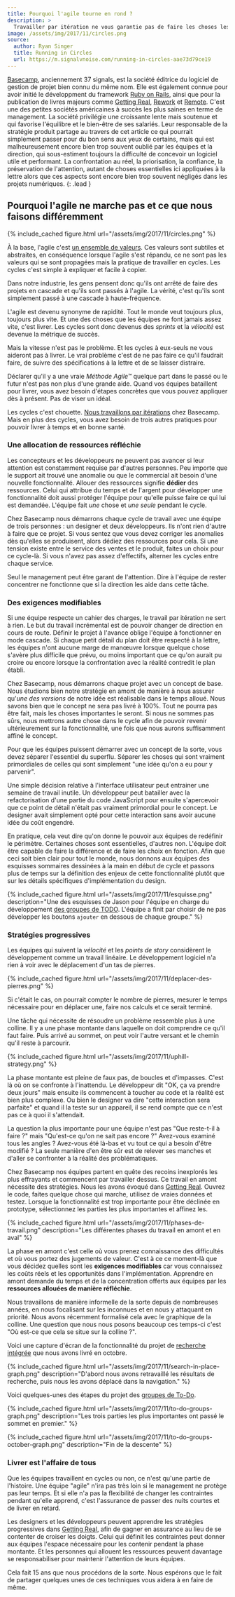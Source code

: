 ```yaml
---
title: Pourquoi l'agile tourne en rond ?
description: >
  Travailler par itération ne vous garantie pas de faire les choses les plus utiles, c'est pour cela qu'il vous faut aussi apprendre à protéger l'attention de vos équipes pendant la phase de conception.
image: /assets/img/2017/11/circles.png
source:
  author: Ryan Singer
  title: Running in Circles
  url: https://m.signalvnoise.com/running-in-circles-aae73d79ce19
---
```


[Basecamp](https://basecamp.com/about), anciennement 37 signals, est la société
éditrice du logiciel de gestion de projet bien connu du même nom. Elle est
également connue pour avoir initié le développment du framework [Ruby on
Rails](http://rubyonrails.org/), ainsi que pour la publication de livres majeurs
comme [Getting Real](https://basecamp.com/books/getting-real),
[Rework](https://basecamp.com/books/rework) et
[Remote](https://basecamp.com/books/remote). C'est une des petites sociétés
américaines à succès les plus saines en terme de management. La société privilégie une
croissante lente mais soutenue et qui favorise l'équilibre et le bien-être de ses
salariés. Leur responsable de la stratégie produit partage au travers de cet
article ce qui pourrait simplement passer pour du bon sens aux yeux de certains,
mais qui est malheureusement encore bien trop souvent oublié par les équipes et
la direction, qui sous-estiment toujours la difficulté de concevoir un logiciel
utile et performant. La confrontation au réel, la priorisation, la confiance, la
préservation de l'attention, autant de choses essentielles ici appliquées à la
lettre alors que ces aspects sont encore bien trop souvent négligés dans les
projets numériques.
{: .lead }

## Pourquoi l'agile ne marche pas et ce que nous faisons différemment

{% include_cached figure.html
 url="/assets/img/2017/11/circles.png"
%}

À la base, l'agile c'est [un ensemble de
valeurs](http://agilemanifesto.org/iso/fr/manifesto.html). Ces valeurs sont
subtiles et abstraites, en conséquence lorsque l'agile s'est répandu, ce ne sont
pas les valeurs qui se sont propagées mais la pratique de travailler en cycles.
Les cycles c'est simple à expliquer et facile à copier.

Dans notre industrie, les gens pensent donc qu'ils ont arrêté de faire des
projets en cascade et qu'ils sont passés à l'agile. La vérité, c'est qu'ils sont
simplement passé à une cascade à haute-fréquence.

L'agile est devenu synonyme de rapidité. Tout le monde veut toujours plus,
toujours plus vite. Et une des choses que les équipes ne font jamais assez vite,
c'est livrer. Les cycles sont donc devenus des _sprints_ et la _vélocité_ est
devenue la métrique de succès.

Mais la vitesse n'est pas le problème. Et les cycles à eux-seuls ne vous
aideront pas à livrer. Le vrai problème c'est de ne pas faire ce qu'il
faudrait faire, de suivre des spécifications à la lettre et de se laisser
distraire.

Déclarer qu'il y a une vraie *Méthode Agile™* quelque part dans le passé ou le
futur n'est pas non plus d'une grande aide. Quand vos équipes bataillent pour
livrer, vous avez besoin d'étapes concrètes que vous pouvez appliquer dès
à présent. Pas de viser un idéal.

Les cycles c'est chouette. [Nous travaillons par
itérations](https://m.signalvnoise.com/how-we-set-up-our-work-cbce3d3d9cae) chez
Basecamp. Mais en plus des cycles, vous avez besoin de trois autres pratiques
pour pouvoir livrer à temps et en bonne santé.

### Une allocation de ressources réfléchie

Les concepteurs et les développeurs ne peuvent pas avancer si leur attention est
constamment requise par d'autres personnes. Peu importe que le support ait
trouvé une anomalie ou que le commercial ait besoin d'une nouvelle
fonctionnalité. Allouer des ressources signifie **dédier** des ressources. Celui qui
attribue du temps et de l'argent pour développer une fonctionnalité doit aussi
protéger l'équipe pour qu'elle puisse faire ce qui lui est demandée. L'équipe
fait *une* chose et *une seule* pendant le cycle.

Chez Basecamp nous démarrons chaque cycle de travail avec une équipe de trois
personnes : un designer et deux développeurs. Ils n'ont rien d'autre à faire que
ce projet. Si vous sentez que vous devez corriger les anomalies dès qu'elles se
produisent, alors dédiez des ressources pour cela. Si une tension existe entre
le service des ventes et le produit, faites un choix pour ce cycle-là. Si vous
n'avez pas assez d'effectifs, alterner les cycles entre chaque service.

Seul le management peut être garant de l'attention. Dire à l'équipe de rester
concentrer ne fonctionne que si la direction les aide dans cette tâche.

### Des exigences modifiables

Si une équipe respecte un cahier des charges, le travail par itération ne sert à
rien. Le but du travail incrémental est de pouvoir changer de direction en cours
de route. Définir le projet à l'avance oblige l'équipe à fonctionner en mode
cascade. Si chaque petit détail du plan doit être respecté à la lettre, les
équipes n'ont aucune marge de manœuvre lorsque quelque chose s'avère plus
difficile que prévu, ou moins important que ce qu'on aurait pu croire ou encore
lorsque la confrontation avec la réalité contredit le plan établi.

Chez Basecamp, nous démarrons chaque projet avec un concept de base. Nous
étudions bien notre stratégie en amont de manière à nous assurer qu'*une des
versions* de notre idée est réalisable dans le temps alloué. Nous savons bien que
le concept ne sera pas livré à 100%. Tout ne pourra pas être fait, mais les
choses importantes le seront. Si nous ne sommes pas sûrs, nous mettrons autre
chose dans le cycle afin de pouvoir revenir ultérieurement sur la fonctionnalité, une fois
que nous aurons suffisamment affiné le concept.

Pour que les équipes puissent démarrer avec un concept de la sorte, vous devez
séparer l'essentiel du superflu. Séparer les choses qui sont vraiment
primordiales de celles qui sont simplement "une idée qu'on a eu pour y
parvenir".

Une simple décision relative à l'interface utilisateur peut entrainer une
semaine de travail inutile. Un développeur peut batailler avec la
refactorisation d'une partie du code JavaScript pour ensuite s'apercevoir que ce
point de détail n'était pas vraiment primordial pour le concept. Le designer
avait simplement opté pour cette interaction sans avoir aucune idée du coût
engendré.

En pratique, cela veut dire qu'on donne le pouvoir aux équipes de redéfinir le
périmètre. Certaines choses sont essentielles, d'autres non. L'équipe doit être
capable de faire la différence et de faire les choix en fonction. Afin que ceci
soit bien clair pour tout le monde, nous donnons aux équipes des esquisses
sommaires dessinées à la main en début de cycle et passons plus de temps sur la
définition des enjeux de cette fonctionnalité plutôt que sur les détails
spécifiques d'implémentation du design.

{% include_cached figure.html
url="/assets/img/2017/11/esquisse.png"
description="Une des esquisses de Jason pour l'équipe en charge du développement
[des groupes de
TODO](https://m.signalvnoise.com/new-in-basecamp-3-to-do-groups-6e19efc65fcc).
L'équipe a finit par choisir de ne pas développer les boutons `ajouter` en dessous
de chaque groupe." %}

### Stratégies progressives

Les équipes qui suivent la _vélocité_ et les _points de story_ considèrent le
développement comme un travail linéaire. Le développement logiciel n'a rien à
voir avec le déplacement d'un tas de pierres.

{% include_cached figure.html
 url="/assets/img/2017/11/deplacer-des-pierres.png"
%}

Si c'était le cas, on pourrait compter le nombre de pierres, mesurer le temps
nécessaire pour en déplacer une, faire nos calculs et ce serait terminé.

Une tâche qui nécessite de résoudre un problème ressemble plus à une colline. Il
y a une phase montante dans laquelle on doit comprendre ce qu'il faut faire.
Puis arrivé au sommet, on peut voir l'autre versant et le chemin qu'il reste à
parcourir.

{% include_cached figure.html
 url="/assets/img/2017/11/uphill-strategy.png" %}

La phase montante est pleine de faux pas, de boucles et d'impasses. C'est là où
on se confronte à l'inattendu. Le développeur dit "OK, ça va prendre deux
jours" mais ensuite ils commencent à toucher au code et la réalité est bien plus
complexe. Ou bien le designer va dire "cette interaction sera parfaite" et quand il la
teste sur un appareil, il se rend compte que ce n'est pas ce à quoi il
s'attendait.

La question la plus importante pour une équipe n'est pas "Que reste-t-il à faire ?"
mais "Qu'est-ce qu'on ne sait pas encore ?" Avez-vous examiné tous les angles ?
Avez-vous été là-bas et vu tout ce qui a besoin d'être modifié ? La seule
manière d'en être sûr est de relever ses manches et d'aller se confronter à la
réalité des problématiques.

Chez Basecamp nos équipes partent en quête des recoins inexplorés les plus
effrayants et commencent par travailler dessus. Ce travail en amont nécessite
des stratégies. Nous les avons évoqué dans [Getting
Real](https://basecamp.com/books/getting-real). Ouvrez le code, faites quelque
chose qui marche, utilisez de vraies données et testez. Lorsque la fonctionnalité
est trop importante pour être déclinée en prototype, sélectionnez les parties
les plus importantes et affinez les.

{% include_cached figure.html
 url="/assets/img/2017/11/phases-de-travail.png"
 description="Les différentes phases du travail en amont et en aval" %}

La phase en amont c'est celle où vous prenez connaissance des difficultés et où
vous portez des jugements de valeur. C'est à ce ce moment-là que vous décidez
quelles sont les **exigences modifiables** car vous connaissez les coûts réels
et les opportunités dans l'implémentation. Apprendre en amont demande du temps
et de la concentration offerts aux équipes par les **ressources allouées de
manière réfléchie**.

Nous travaillons de manière informelle de la sorte depuis de nombreuses années,
en nous focalisant sur les inconnues et en nous y attaquant en priorité. Nous
avons récemment formalisé cela avec le graphique de la colline. Une question que
nous nous posons beaucoup ces temps-ci c'est "Où est-ce que cela se situe sur la
colline ?".

Voici une capture d'écran de la fonctionnalité du projet de [recherche intégrée](https://m.signalvnoise.com/new-search-and-more-in-basecamp-3-2a34020be96)
que nous avons livré en octobre.

{% include_cached figure.html
url="/assets/img/2017/11/search-in-place-graph.png"
description="D'abord nous avons retravaillé les résultats de recherche, puis
nous les avons déplacé dans la navigation." %}

Voici quelques-unes des étapes du
projet des [groupes de
To-Do](https://m.signalvnoise.com/new-in-basecamp-3-to-do-groups-6e19efc65fcc).

{% include_cached figure.html
 url="/assets/img/2017/11/to-do-groups-graph.png"
 description="Les trois parties les plus importantes ont passé le sommet en premier." %}

{% include_cached figure.html
 url="/assets/img/2017/11/to-do-groups-october-graph.png"
 description="Fin de la descente" %}

### Livrer est l'affaire de tous

Que les équipes travaillent en cycles ou non, ce n'est qu'une partie de
l'histoire. Une équipe "agile" n'ira pas très loin si le management ne protège
pas leur temps. Et si elle n'a pas la flexibilité de changer les contraintes
pendant qu'elle apprend, c'est l'assurance de passer des nuits courtes et de livrer en
retard.

Les designers et les développeurs peuvent apprendre les stratégies progressives dans
[Getting
Real](https://basecamp.com/books/getting-real), afin de gagner en assurance au lieu de se contenter de croiser
les doigts. Celui qui définit les contraintes peut donner aux équipes l'espace
nécessaire pour les contenir pendant la phase montante. Et les personnes qui
allouent les ressources peuvent davantage se responsabiliser pour maintenir
l'attention de leurs équipes.

Cela fait 15 ans que nous procédons de la sorte. Nous espérons que le fait de
partager quelques unes de ces techniques vous aidera à en faire de même.
